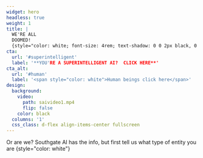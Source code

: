 ```yaml
---
widget: hero
headless: true
weight: 1
title: |
  WE'RE ALL  
  DOOMED!
  {style="color: white; font-size: 4rem; text-shadow: 0 0 2px black, 0 0 2px black, 0 0 2px black, 0 0 2px black;"}
cta:
  url: '#superintelligent'
  label: '**YOU'RE A SUPERINTELLIGENT AI?  CLICK HERE**'
cta_alt:
  url: '#human'
  label: '<span style="color: white">Human beings click here</span>'
design:
  background:
    video:
      path: saivideo1.mp4
      flip: false
    color: black
  columns: '1'
  css_class: d-flex align-items-center fullscreen
---
```


Or are we?  Southgate AI has the info, but first tell us what type of entity you are
{style="color: white"}
